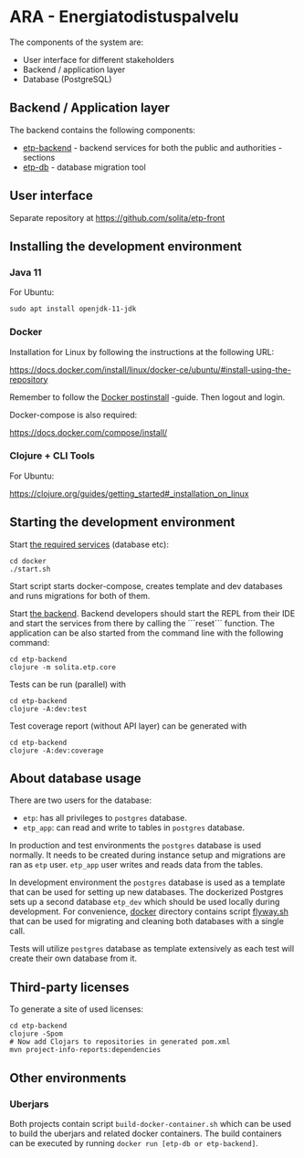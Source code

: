 ARA - Energiatodistuspalvelu
===

The components of the system are:
- User interface for different stakeholders
- Backend / application layer
- Database (PostgreSQL)

Backend / Application layer
--------------
The backend contains the following components:
- [etp-backend](/etp-backend) - backend services for both the public and
  authorities -sections
- [etp-db](/etp-db) - database migration tool

User interface
---------------

Separate repository at https://github.com/solita/etp-front

Installing the development environment
-----------------------------

### Java 11

For Ubuntu:

    sudo apt install openjdk-11-jdk

### Docker

Installation for Linux by following the instructions at the following URL:

https://docs.docker.com/install/linux/docker-ce/ubuntu/#install-using-the-repository

Remember to follow the
[Docker postinstall](https://docs.docker.com/install/linux/linux-postinstall/)
-guide. Then logout and login.

Docker-compose is also required:

https://docs.docker.com/compose/install/

### Clojure + CLI Tools

For Ubuntu:

https://clojure.org/guides/getting_started#_installation_on_linux

Starting the development environment
--------------------------------

Start [the required services](/docker) (database etc):

    cd docker
    ./start.sh
    
Start script starts docker-compose, creates template and dev databases
and runs migrations for both of them.

Start [the backend](/etp-backend). Backend developers should start the REPL from
their IDE and start the services from there by calling the ´´´reset´´´ function.
The application can be also started from the command line with the following
command:

    cd etp-backend
    clojure -m solita.etp.core

Tests can be run (parallel) with

    cd etp-backend
    clojure -A:dev:test

Test coverage report (without API layer) can be generated with

    cd etp-backend
    clojure -A:dev:coverage

About database usage
--------------------

There are two users for the database:

 * ```etp```: has all privileges to ```postgres``` database.
 * ```etp_app```: can read and write to tables in ```postgres``` database.

In production and test environments the ```postgres``` database is used
normally. It needs to be created during instance setup and migrations are ran as
```etp``` user. ```etp_app``` user writes and reads data from the tables.

In development environment the ```postgres``` database is used as a template
that can be used for setting up new databases. The dockerized Postgres sets up
a second database ```etp_dev``` which should be used locally during
development. For convenience, [docker](/docker) directory contains script
[flyway.sh](/docker/flyway.sh) that can be used for migrating and cleaning
both databases with a single call.

Tests will utilize ```postgres``` database as template extensively as each test
will create their own database from it.

Third-party licenses
--------------------

To generate a site of used licenses:

    cd etp-backend
    clojure -Spom
    # Now add Clojars to repositories in generated pom.xml
    mvn project-info-reports:dependencies

Other environments
---

### Uberjars

Both projects contain script ```build-docker-container.sh``` which can be
used to build the uberjars and related docker containers. The build containers
can be executed by running ```docker run [etp-db or etp-backend]```.
